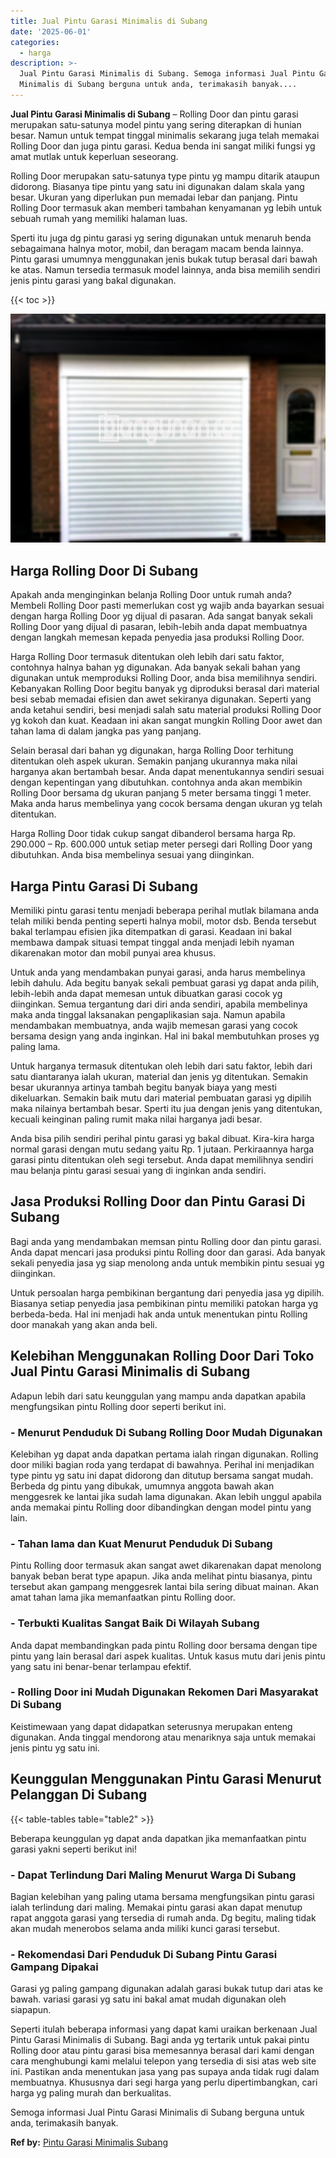 ```yaml
---
title: Jual Pintu Garasi Minimalis di Subang
date: '2025-06-01'
categories:
  - harga
description: >-
  Jual Pintu Garasi Minimalis di Subang. Semoga informasi Jual Pintu Garasi
  Minimalis di Subang berguna untuk anda, terimakasih banyak....
---
```


**Jual Pintu Garasi Minimalis di Subang** – Rolling Door dan pintu garasi merupakan satu-satunya model pintu yang sering diterapkan di hunian besar. Namun untuk tempat tinggal minimalis sekarang juga telah memakai Rolling Door dan juga pintu garasi. Kedua benda ini sangat miliki fungsi yg amat mutlak untuk keperluan seseorang.

Rolling Door merupakan satu-satunya type pintu yg mampu ditarik ataupun didorong. Biasanya tipe pintu yang satu ini digunakan dalam skala yang besar. Ukuran yang diperlukan pun memadai lebar dan panjang. Pintu Rolling Door termasuk akan memberi tambahan kenyamanan yg lebih untuk sebuah rumah yang memiliki halaman luas.

Sperti itu juga dg pintu garasi yg sering digunakan untuk menaruh benda sebagaimana halnya motor, mobil, dan beragam macam benda lainnya. Pintu garasi umumnya menggunakan jenis bukak tutup berasal dari bawah ke atas. Namun tersedia termasuk model lainnya, anda bisa memilih sendiri jenis pintu garasi yang bakal digunakan.

{{< toc >}}

![Jual Pintu Garasi Minimalis di Subang](/images/pintu-garasi-69.png)

## Harga Rolling Door Di Subang

Apakah anda menginginkan belanja Rolling Door untuk rumah anda? Membeli Rolling Door pasti memerlukan cost yg wajib anda bayarkan sesuai dengan harga Rolling Door yg dijual di pasaran. Ada sangat banyak sekali Rolling Door yang dijual di pasaran, lebih-lebih anda dapat membuatnya dengan langkah memesan kepada penyedia jasa produksi Rolling Door.

Harga Rolling Door termasuk ditentukan oleh lebih dari satu faktor, contohnya halnya bahan yg digunakan. Ada banyak sekali bahan yang digunakan untuk memproduksi Rolling Door, anda bisa memilihnya sendiri. Kebanyakan Rolling Door begitu banyak yg diproduksi berasal dari material besi sebab memadai efisien dan awet sekiranya digunakan. Seperti yang anda ketahui sendiri, besi menjadi salah satu material produksi Rolling Door yg kokoh dan kuat. Keadaan ini akan sangat mungkin Rolling Door awet dan tahan lama di dalam jangka pas yang panjang.

Selain berasal dari bahan yg digunakan, harga Rolling Door terhitung ditentukan oleh aspek ukuran. Semakin panjang ukurannya maka nilai harganya akan bertambah besar. Anda dapat menentukannya sendiri sesuai dengan kepentingan yang dibutuhkan. contohnya anda akan membikin Rolling Door bersama dg ukuran panjang 5 meter bersama tinggi 1 meter. Maka anda harus membelinya yang cocok bersama dengan ukuran yg telah ditentukan.

Harga Rolling Door tidak cukup sangat dibanderol bersama harga Rp. 290.000 – Rp. 600.000 untuk setiap meter persegi dari Rolling Door yang dibutuhkan. Anda bisa membelinya sesuai yang diinginkan.

## Harga Pintu Garasi Di Subang

Memiliki pintu garasi tentu menjadi beberapa perihal mutlak bilamana anda telah miliki benda penting seperti halnya mobil, motor dsb. Benda tersebut bakal terlampau efisien jika ditempatkan di garasi. Keadaan ini bakal membawa dampak situasi tempat tinggal anda menjadi lebih nyaman dikarenakan motor dan mobil punyai area khusus.

Untuk anda yang mendambakan punyai garasi, anda harus membelinya lebih dahulu. Ada begitu banyak sekali pembuat garasi yg dapat anda pilih, lebih-lebih anda dapat memesan untuk dibuatkan garasi cocok yg diinginkan. Semua tergantung dari diri anda sendiri, apabila membelinya maka anda tinggal laksanakan pengaplikasian saja. Namun apabila mendambakan membuatnya, anda wajib memesan garasi yang cocok bersama design yang anda inginkan. Hal ini bakal membutuhkan proses yg paling lama.

Untuk harganya termasuk ditentukan oleh lebih dari satu faktor, lebih dari satu diantaranya ialah ukuran, material dan jenis yg ditentukan. Semakin besar ukurannya artinya tambah begitu banyak biaya yang mesti dikeluarkan. Semakin baik mutu dari material pembuatan garasi yg dipilih maka nilainya bertambah besar. Sperti itu jua dengan jenis yang ditentukan, kecuali keinginan paling rumit maka nilai harganya jadi besar.

Anda bisa pilih sendiri perihal pintu garasi yg bakal dibuat. Kira-kira harga normal garasi dengan mutu sedang yaitu Rp. 1 jutaan. Perkiraannya harga garasi pintu ditentukan oleh segi tersebut. Anda dapat memilihnya sendiri mau belanja pintu garasi sesuai yang di inginkan anda sendiri.

## Jasa Produksi Rolling Door dan Pintu Garasi Di Subang

Bagi anda yang mendambakan memsan pintu Rolling door dan pintu garasi. Anda dapat mencari jasa produksi pintu Rolling door dan garasi. Ada banyak sekali penyedia jasa yg siap menolong anda untuk membikin pintu sesuai yg diinginkan.

Untuk persoalan harga pembikinan bergantung dari penyedia jasa yg dipilih. Biasanya setiap penyedia jasa pembikinan pintu memiliki patokan harga yg berbeda-beda. Hal ini menjadi hak anda untuk menentukan pintu Rolling door manakah yang akan anda beli.

## Kelebihan Menggunakan Rolling Door Dari Toko Jual Pintu Garasi Minimalis di Subang

Adapun lebih dari satu keunggulan yang mampu anda dapatkan apabila mengfungsikan pintu Rolling door seperti berikut ini.

### \- Menurut Penduduk Di Subang Rolling Door Mudah Digunakan

Kelebihan yg dapat anda dapatkan pertama ialah ringan digunakan. Rolling door miliki bagian roda yang terdapat di bawahnya. Perihal ini menjadikan type pintu yg satu ini dapat didorong dan ditutup bersama sangat mudah. Berbeda dg pintu yang dibukak, umumnya anggota bawah akan menggesrek ke lantai jika sudah lama digunakan. Akan lebih unggul apabila anda memakai pintu Rolling door dibandingkan dengan model pintu yang lain.

### \- Tahan lama dan Kuat Menurut Penduduk Di Subang

Pintu Rolling door termasuk akan sangat awet dikarenakan dapat menolong banyak beban berat type apapun. Jika anda melihat pintu biasanya, pintu tersebut akan gampang menggesrek lantai bila sering dibuat mainan. Akan amat tahan lama jika memanfaatkan pintu Rolling door.

### \- Terbukti Kualitas Sangat Baik Di Wilayah Subang

Anda dapat membandingkan pada pintu Rolling door bersama dengan tipe pintu yang lain berasal dari aspek kualitas. Untuk kasus mutu dari jenis pintu yang satu ini benar-benar terlampau efektif.

### \- Rolling Door ini Mudah Digunakan Rekomen Dari Masyarakat Di Subang

Keistimewaan yang dapat didapatkan seterusnya merupakan enteng digunakan. Anda tinggal mendorong atau menariknya saja untuk memakai jenis pintu yg satu ini.

## Keunggulan Menggunakan Pintu Garasi Menurut Pelanggan Di Subang

{{< table-tables table="table2" >}}

Beberapa keunggulan yg dapat anda dapatkan jika memanfaatkan pintu garasi yakni seperti berikut ini!

### \- Dapat Terlindung Dari Maling Menurut Warga Di Subang

Bagian kelebihan yang paling utama bersama mengfungsikan pintu garasi ialah terlindung dari maling. Memakai pintu garasi akan dapat menutup rapat anggota garasi yang tersedia di rumah anda. Dg begitu, maling tidak akan mudah menerobos selama anda miliki kunci garasi tersebut.

### \- Rekomendasi Dari Penduduk Di Subang Pintu Garasi Gampang Dipakai

Garasi yg paling gampang digunakan adalah garasi bukak tutup dari atas ke bawah. variasi garasi yg satu ini bakal amat mudah digunakan oleh siapapun.

Seperti itulah beberapa informasi yang dapat kami uraikan berkenaan Jual Pintu Garasi Minimalis di Subang. Bagi anda yg tertarik untuk pakai pintu Rolling door atau pintu garasi bisa memesannya berasal dari kami dengan cara menghubungi kami melalui telepon yang tersedia di sisi atas web site ini. Pastikan anda menentukan jasa yang pas supaya anda tidak rugi dalam membuatnya. Khususnya dari segi harga yang perlu dipertimbangkan, cari harga yg paling murah dan berkualitas.

Semoga informasi Jual Pintu Garasi Minimalis di Subang berguna untuk anda, terimakasih banyak.

**Ref by:** [Pintu Garasi Minimalis Subang](https://id.wikipedia.org/wiki/Pintu)
